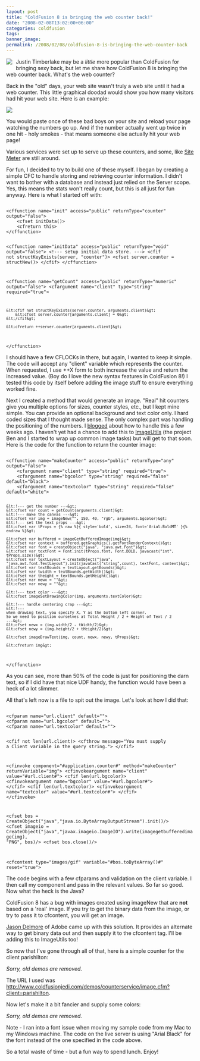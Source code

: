 ```yaml
---
layout: post
title: "ColdFusion 8 is bringing the web counter back!"
date: "2008-02-08T13:02:00+06:00"
categories: coldfusion 
tags: 
banner_image: 
permalink: /2008/02/08/coldfusion-8-is-bringing-the-web-counter-back
---
```


<img src="https://static.raymondcamden.com/images/cfjedi/jt.jpg" align="left" style="margin-right: 10px;margin-bottom: 10px"> Justin Timberlake may be a <i>little</i> more popular than ColdFusion for bringing sexy back, but let me share how ColdFusion 8 is bringing the web counter back. What's the web counter?

Back in the "old" days, your web site wasn't truly a web site until it had a web counter. This little graphical doodad would show you how many visitors had hit your web site. Here is an example:

<img src="https://static.raymondcamden.com/images/cfjedi/Picture%2018.png">

You would paste once of these bad boys on your site and reload your page watching the numbers go up. And if the number actually went up twice in one hit - holy smokes - that means someone else actually hit your web page!

Various services were set up to serve up these counters, and some, like <a href="http://www.sitemeter.com/">Site Meter</a> are still around.

For fun, I decided to try to build one of these myself. I began by creating a simple CFC to handle storing and retrieving counter information. I didn't want to bother with a database and instead just relied on the Server scope. Yes, this means the stats won't really count, but this is all just for fun anyway. Here is what I started off with:

<code>
&lt;cffunction name="init" access="public" returnType="counter" output="false"&gt;
	&lt;cfset initData()&gt;
	&lt;cfreturn this&gt;
&lt;/cffunction&gt;

&lt;cffunction name="initData" access="public" returnType="void" output="false"&gt;
	&lt;!--- setup initial data store. ---&gt;
	&lt;cfif not structKeyExists(server, "counter")&gt;
		&lt;cfset server.counter = structNew()&gt;
	&lt;/cfif&gt;
&lt;/cffunction&gt;

&lt;cffunction name="getCount" access="public" returnType="numeric" output="false"&gt;
	&lt;cfargument name="client" type="string" required="true"&gt;
	
	&lt;cfif not structKeyExists(server.counter, arguments.client)&gt;
		&lt;cfset server.counter[arguments.client] = 0&gt;
	&lt;/cfif&gt;
	
	&lt;cfreturn ++server.counter[arguments.client]&gt;
&lt;/cffunction&gt;
</code>

I should have a few CFLOCKs in there, but again, I wanted to keep it simple. The code will accept any "client" variable which represents the counter. When requested, I use ++X form to both increase the value and return the increased value. (Boy do I love the new syntax features in ColdFusion 8!) I tested this code by itself before adding the image stuff to ensure everything worked fine.

Next I created a method that would generate an image. "Real" hit counters give you multiple options for sizes, counter styles, etc., but I kept mine simple. You can provide an optional background and text color only. I hard coded sizes that I thought made sense. The only complex part was handling the positioning of the numbers. I <a href="http://www.raymondcamden.com/index.cfm/2008/1/16/ColdFusion-8-Image-functions-and-text-size">blogged</a> about how to handle this a few weeks ago. I haven't yet had a chance to add this to <a href="http://imageutils.riaforge.org/">ImageUtils</a> (the project Ben and I started to wrap up common image tasks) but will get to that soon. Here is the code for the function to return the counter image:

<code>
&lt;cffunction name="makeCounter" access="public" returnType="any" output="false"&gt;
	&lt;cfargument name="client" type="string" required="true"&gt;
	&lt;cfargument name="bgcolor" type="string" required="false" default="black"&gt;
	&lt;cfargument name="textcolor" type="string" required="false" default="white"&gt;
	
	&lt;!--- get the number ---&gt;
	&lt;cfset var count = getCount(arguments.client)&gt;
	&lt;!--- make the canvas ---&gt;
	&lt;cfset var img = imageNew("", 150, 40, "rgb", arguments.bgcolor)&gt;
	&lt;!--- set the text props ---&gt;
	&lt;cfset var tProps = {% raw %}{ style='bold', size=24, font='Arial-BoldMT' }{% endraw %}&gt;
	
	&lt;cfset var buffered = imageGetBufferedImage(img)&gt;
	&lt;cfset var context = buffered.getGraphics().getFontRenderContext()&gt;
	&lt;cfset var font = createObject("java", "java.awt.Font")&gt;
	&lt;cfset var textFont = Font.init(tProps.font, Font.BOLD, javacast("int", tProps.size))&gt;
	&lt;cfset var textLayout = createObject("java", "java.awt.font.TextLayout").init(javaCast("string",count), textFont, context)&gt;
	&lt;cfset var textBounds = textLayout.getBounds()&gt;
	&lt;cfset var twidth = textBounds.getWidth()&gt;
	&lt;cfset var theight = textBounds.getHeight()&gt;
	&lt;cfset var newx = ""&gt;
	&lt;cfset var newy = ""&gt;
			
	&lt;!--- text color ---&gt;
	&lt;cfset imageSetDrawingColor(img, arguments.textColor)&gt;

	&lt;!--- handle centering crap ---&gt;	
	&lt;!---
	when drawing text, you specify X, Y as the bottom left corner.
	So we need to position ourselves at Total Height / 2 + Height of Text / 2
	---&gt;
	&lt;cfset newx = (img.width/2 - tWidth/2)&gt;
	&lt;cfset newy = (img.height/2 + tHeight/2)&gt;

	&lt;cfset imageDrawText(img, count, newx, newy, tProps)&gt;

	&lt;cfreturn img&gt;
&lt;/cffunction&gt;
</code>

As you can see, more than 50% of the code is just for positioning the darn text, so if I did have that nice UDF handy, the function would have been a heck of a lot slimmer. 

All that's left now is a file to spit out the image. Let's look at how I did that:

<code>
&lt;cfparam name="url.client" default=""&gt;
&lt;cfparam name="url.bgcolor" default=""&gt;
&lt;cfparam name="url.textcolor" default=""&gt;

&lt;cfif not len(url.client)&gt;
	&lt;cfthrow message="You must supply a Client variable in the query string."&gt;
&lt;/cfif&gt;

&lt;cfinvoke component="#application.counter#" method="makeCounter" returnVariable="img"&gt;
	&lt;cfinvokeargument name="client" value="#url.client#"&gt;
	&lt;cfif len(url.bgcolor)&gt;
		&lt;cfinvokeargument name="bgcolor" value="#url.bgcolor#"&gt;
	&lt;/cfif&gt;
	&lt;cfif len(url.textcolor)&gt;
		&lt;cfinvokeargument name="textcolor" value="#url.textcolor#"&gt;
	&lt;/cfif&gt;
&lt;/cfinvoke&gt;

&lt;cfset bos = CreateObject("java","java.io.ByteArrayOutputStream").init()/&gt;
&lt;cfset imageio = CreateObject("java","javax.imageio.ImageIO").write(imagegetbufferedimage(img), "PNG", bos)/&gt;
&lt;cfset bos.close()/&gt;

&lt;cfcontent type="images/gif" variable="#bos.toByteArray()#" reset="true"&gt;
</code>

The code begins with a few cfparams and validation on the client variable. I then call my component and pass in the relevant values. So far so good. Now what the heck is the Java?

ColdFusion 8 has a bug with images created using imageNew that are <b>not</b> based on a 'real' image. If you try to get the binary data from the image, or try to pass it to cfcontent, you will get an image.

<a href="http://www.cfinsider.com/">Jason Delmore</a> of Adobe came up with this solution. It provides an alternate way to get binary data out and then supply it to the cfcontent tag. I'll be adding this to ImageUtils too!

So now that I've gone through all of that, here is a simple counter for the client parishilton:

<!--
<img src="http://www.coldfusionjedi.com/demos/counterservice/image.cfm?client=parishilton">
-->
<i>Sorry, old demos are removed.</i>

The URL I used was http://www.coldfusionjedi.com/demos/counterservice/image.cfm?client=parishilton.

Now let's make it a bit fancier and supply some colors:
<!--
<img src="http://www.coldfusionjedi.com/demos/counterservice/image.cfm?client=parishilton&bgcolor=pink&textcolor=green">

That URL was http://www.coldfusionjedi.com/demos/counterservice/image.cfm?client=parishilton&bgcolor=pink&textcolor=green.
-->
<i>Sorry, old demos are removed.</i>

Note - I ran into a font issue when moving my sample code from my Mac to my Windows machine. The code on the live server is using "Arial Black" for the font instead of the one specified in the code above.

So a total waste of time - but a fun way to spend lunch. Enjoy!